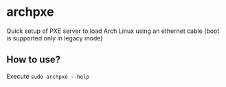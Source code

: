 # archpxe
Quick setup of PXE server to load Arch Linux using an ethernet cable (boot is supported only in legacy mode)

## How to use?
Execute `sudo archpxe --help`
